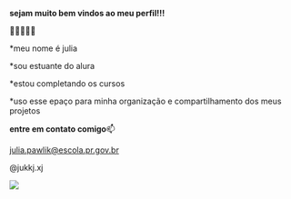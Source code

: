**sejam muito bem vindos ao meu perfil!!!**

💖💕💖💕💖

*meu nome é julia 

*sou estuante do alura

*estou completando os cursos

*uso esse epaço para minha organização e compartilhamento dos meus projetos 

**entre em contato comigo**📫

julia.pawlik@escola.pr.gov.br

@jukkj.xj


![](https://media.tenor.com/6ywDINZvw6oAAAAM/koopagode.gif)
